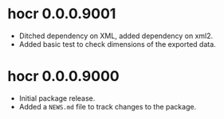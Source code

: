 # hocr 0.0.0.9001

* Ditched dependency on XML, added dependency on xml2.
* Added basic test to check dimensions of the exported data.

# hocr 0.0.0.9000

* Initial package release.
* Added a `NEWS.md` file to track changes to the package.
